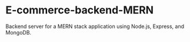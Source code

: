 # E-commerce-backend-MERN
Backend server for a MERN stack application using Node.js, Express, and MongoDB.
